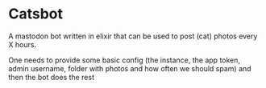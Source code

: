 # Catsbot

A mastodon bot written in elixir that can be used to post (cat) photos every X hours.

One needs to provide some basic config (the instance, the app token, admin username, folder with photos and how often we should spam) and then the bot does the rest
